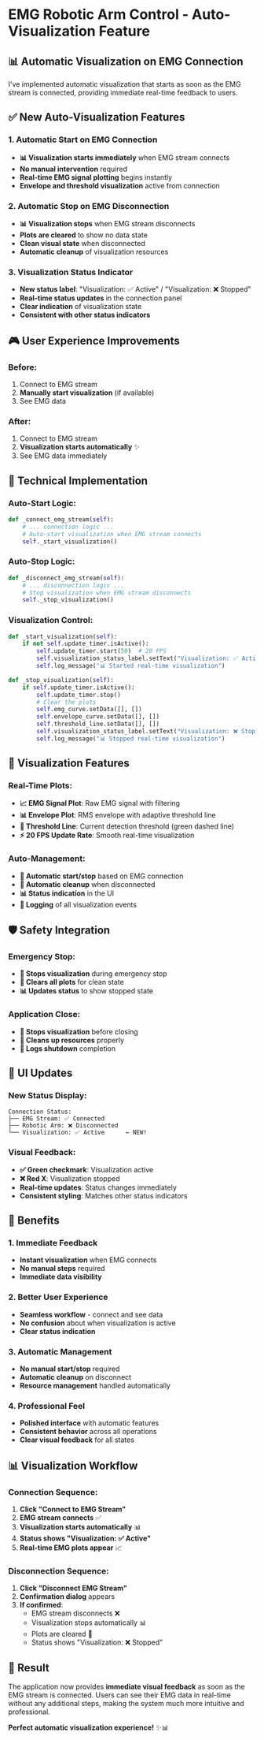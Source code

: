 # EMG Robotic Arm Control - Auto-Visualization Feature

## 📊 Automatic Visualization on EMG Connection

I've implemented automatic visualization that starts as soon as the EMG stream is connected, providing immediate real-time feedback to users.

## ✅ **New Auto-Visualization Features**

### 1. **Automatic Start on EMG Connection**
- **📊 Visualization starts immediately** when EMG stream connects
- **No manual intervention** required
- **Real-time EMG signal plotting** begins instantly
- **Envelope and threshold visualization** active from connection

### 2. **Automatic Stop on EMG Disconnection**
- **📊 Visualization stops** when EMG stream disconnects
- **Plots are cleared** to show no data state
- **Clean visual state** when disconnected
- **Automatic cleanup** of visualization resources

### 3. **Visualization Status Indicator**
- **New status label**: "Visualization: ✅ Active" / "Visualization: ❌ Stopped"
- **Real-time status updates** in the connection panel
- **Clear indication** of visualization state
- **Consistent with other status indicators**

## 🎮 **User Experience Improvements**

### Before:
1. Connect to EMG stream
2. **Manually start visualization** (if available)
3. See EMG data

### After:
1. Connect to EMG stream
2. **Visualization starts automatically** ✨
3. See EMG data immediately

## 🔧 **Technical Implementation**

### Auto-Start Logic:
```python
def _connect_emg_stream(self):
    # ... connection logic ...
    # Auto-start visualization when EMG stream connects
    self._start_visualization()
```

### Auto-Stop Logic:
```python
def _disconnect_emg_stream(self):
    # ... disconnection logic ...
    # Stop visualization when EMG stream disconnects
    self._stop_visualization()
```

### Visualization Control:
```python
def _start_visualization(self):
    if not self.update_timer.isActive():
        self.update_timer.start(50)  # 20 FPS
        self.visualization_status_label.setText("Visualization: ✅ Active")
        self.log_message("📊 Started real-time visualization")

def _stop_visualization(self):
    if self.update_timer.isActive():
        self.update_timer.stop()
        # Clear the plots
        self.emg_curve.setData([], [])
        self.envelope_curve.setData([], [])
        self.threshold_line.setData([], [])
        self.visualization_status_label.setText("Visualization: ❌ Stopped")
        self.log_message("📊 Stopped real-time visualization")
```

## 🎯 **Visualization Features**

### Real-Time Plots:
- **📈 EMG Signal Plot**: Raw EMG signal with filtering
- **📊 Envelope Plot**: RMS envelope with adaptive threshold line
- **🎯 Threshold Line**: Current detection threshold (green dashed line)
- **⚡ 20 FPS Update Rate**: Smooth real-time visualization

### Auto-Management:
- **🔄 Automatic start/stop** based on EMG connection
- **🧹 Automatic cleanup** when disconnected
- **📊 Status indication** in the UI
- **📝 Logging** of all visualization events

## 🛡️ **Safety Integration**

### Emergency Stop:
- **🚨 Stops visualization** during emergency stop
- **🧹 Clears all plots** for clean state
- **📊 Updates status** to show stopped state

### Application Close:
- **🔄 Stops visualization** before closing
- **🧹 Cleans up resources** properly
- **📝 Logs shutdown** completion

## 🎨 **UI Updates**

### New Status Display:
```
Connection Status:
├── EMG Stream: ✅ Connected
├── Robotic Arm: ❌ Disconnected  
└── Visualization: ✅ Active      ← NEW!
```

### Visual Feedback:
- **✅ Green checkmark**: Visualization active
- **❌ Red X**: Visualization stopped
- **Real-time updates**: Status changes immediately
- **Consistent styling**: Matches other status indicators

## 🚀 **Benefits**

### 1. **Immediate Feedback**
- **Instant visualization** when EMG connects
- **No manual steps** required
- **Immediate data visibility**

### 2. **Better User Experience**
- **Seamless workflow** - connect and see data
- **No confusion** about when visualization is active
- **Clear status indication**

### 3. **Automatic Management**
- **No manual start/stop** required
- **Automatic cleanup** on disconnect
- **Resource management** handled automatically

### 4. **Professional Feel**
- **Polished interface** with automatic features
- **Consistent behavior** across all operations
- **Clear visual feedback** for all states

## 📊 **Visualization Workflow**

### Connection Sequence:
1. **Click "Connect to EMG Stream"**
2. **EMG stream connects** ✅
3. **Visualization starts automatically** 📊
4. **Status shows "Visualization: ✅ Active"**
5. **Real-time EMG plots appear** 📈

### Disconnection Sequence:
1. **Click "Disconnect EMG Stream"**
2. **Confirmation dialog** appears
3. **If confirmed**:
   - EMG stream disconnects ❌
   - Visualization stops automatically 📊
   - Plots are cleared 🧹
   - Status shows "Visualization: ❌ Stopped"

## 🎉 **Result**

The application now provides **immediate visual feedback** as soon as the EMG stream is connected. Users can see their EMG data in real-time without any additional steps, making the system much more intuitive and professional.

**Perfect automatic visualization experience!** ✨📊